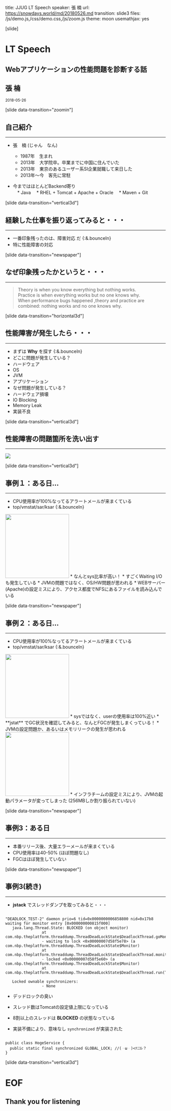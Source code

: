 title: JJUG LT Speech
speaker: 張 楠
url: https://snowdays.world/md/20180526.md
transition: slide3
files: /js/demo.js,/css/demo.css,/js/zoom.js
theme: moon
usemathjax: yes

[slide]
# LT Speech
## Webアプリケーションの性能問題を診断する話
## 張 楠
<small>2018-05-26</small>

[slide data-transition="zoomin"]
## 自己紹介
----
* 張　楠 (<span class="yellow">じゃん　なん</span>)
    * 1987年　生まれ
    * 2013年　大学院卒。卒業までに中国に住んでいた
    * 2013年　東京のある<span class="red">ユーザー系SI企業</span>就職して来日した
    * 2013年〜今　客先に常駐

* 今まではほとんど<span class="red">Backend</span>寄り  
　* Java
　* RHEL + Tomcat + Apache + Oracle
　* Maven + Git

[slide data-transition="vertical3d"]
## 経験した仕事を振り返ってみると・・・
----
* 一番印象残ったのは、<span class="label label-danger">障害対応</span> だ {:&.bounceIn}
* 特に<span class="red">性能障害</span>の対応

[slide data-transition="newspaper"]
## なぜ印象残ったかというと・・・
----
>Theory is when you know everything but nothing works.  
Practice is when everything works but no one knows why.  
When performance bugs happened ,theory and practice are combined: nothing works and no one knows why.

[slide data-transition="horizontal3d"]
## 性能障害が発生したら・・・
----
* まずは **Why** を探す {:&.bounceIn}
* どこに問題が発生している？
 * ハードウェア
 * OS
 * JVM
 * アプリケーション
* なぜ問題が発生している？
 * ハードウェア損壊
 * IO Blocking
 * Memory Leak
 * 実装不良

[slide data-transition="vertical3d"]
## 性能障害の問題箇所を洗い出す
----
<img src="/img/GC.jpg">

[slide data-transition="vertical3d"]
## 事例１：ある日...
----
* <span class="label label-danger">CPU使用率が100%なってるアラートメールが来まくている</span>
* top/vmstat/sar/ksar {:&.bounceIn}  
<img src="/img/ksar1.png" height="200">
* なんとsys比率が高い！
 * すごくWaiting I/Oも発生している
 * JVMの問題ではなく、OS/HW問題が思われる
* <span class="red">WEBサーバー(Apache)の設定ミスにより、アクセス都度でNFSにあるファイルを読み込んでいる</span>

[slide data-transition="newspaper"]
## 事例２：ある日...
----
* <span class="label label-danger">CPU使用率が100%なってるアラートメールが来まくている</span>
* top/vmstat/sar/ksar {:&.bounceIn}  
<img src="/img/ksar2.png" height="200">
* sysではなく、userの使用率は100%近い
* **jstat** でGC状況を確認してみると、なんとFGCが発生しまくっている！
 * JVMの設定問題か、あるいはメモリリークの発生が思われる  
<img src="/img/ksar3.png" height="200">
* インフラチームの設定ミスにより、JVMの起動パラメータが変ってしまった (256MBしか割り振られていない)

[slide data-transition="newspaper"]
## 事例3：ある日
----
* <span class="label label-danger">本番リリース後、大量エラーメールが来まくている</span>
* CPU使用率は40-50% (ほぼ問題なし)
* FGCはほぼ発生していない

[slide data-transition="newspaper"]
## 事例3(続き)
----
* **jstack** でスレッドダンプを取ってみると・・・
<pre><code class="java">
"DEADLOCK_TEST-2" daemon prio=6 tid=0x0000000006858800 nid=0x17b8 waiting for monitor entry [0x000000000815f000]
   java.lang.Thread.State: BLOCKED (on object monitor)
                at com.nbp.theplatform.threaddump.ThreadDeadLockState$DeadlockThread.goMonitorDeadlock(ThreadDeadLockState.java:197)
                - waiting to lock <0x00000007d58f5e78> (a com.nbp.theplatform.threaddump.ThreadDeadLockState$Monitor)
                at com.nbp.theplatform.threaddump.ThreadDeadLockState$DeadlockThread.monitorOurLock(ThreadDeadLockState.java:182)
                - locked <0x00000007d58f5e60> (a com.nbp.theplatform.threaddump.ThreadDeadLockState$Monitor)
                at com.nbp.theplatform.threaddump.ThreadDeadLockState$DeadlockThread.run(ThreadDeadLockState.java:135)

   Locked ownable synchronizers:
                - None
</code></pre>

* デッドロックの臭い
 * スレッド数はTomcatの設定値上限になっている
 * 8割以上のスレッドは **BLOCKED** の状態なっている

* 実装不備により、意味なし `synchronized` が実装された
<pre><code class="java">
public class HogeService {
  public static final synchronized GLOBAL_LOCK; //(ᆞωᆞ)<ﾅﾆｺﾚ？
}
</code></pre>

[slide data-transition="vertical3d"]
# EOF
## Thank you for listening
